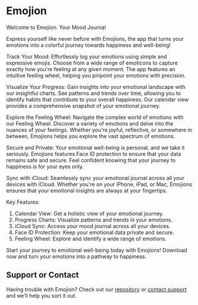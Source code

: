 # Emojion

Welcome to Emojion: Your Mood Journal

Express yourself like never before with Emojions, the app that turns your emotions into a colorful journey towards happiness and well-being!

Track Your Mood:
Effortlessly log your emotions using simple and expressive emojis. Choose from a wide range of emoticons to capture exactly how you're feeling at any given moment. The app features an intuitive feeling wheel, helping you pinpoint your emotions with precision.

Visualize Your Progress:
Gain insights into your emotional landscape with our insightful charts. See patterns and trends over time, allowing you to identify habits that contribute to your overall happiness. Our calendar view provides a comprehensive snapshot of your emotional journey.

Explore the Feeling Wheel:
Navigate the complex world of emotions with our Feeling Wheel. Discover a variety of emotions and delve into the nuances of your feelings. Whether you're joyful, reflective, or somewhere in between, Emojions helps you explore the vast spectrum of emotions.

Secure and Private:
Your emotional well-being is personal, and we take it seriously. Emojions features Face ID protection to ensure that your data remains safe and secure. Feel confident knowing that your journey to happiness is for your eyes only.

Sync with iCloud:
Seamlessly sync your emotional journal across all your devices with iCloud. Whether you're on your iPhone, iPad, or Mac, Emojions ensures that your emotional insights are always at your fingertips.

Key Features:

1. Calendar View: Get a holistic view of your emotional journey.
2. Progress Charts: Visualize patterns and trends in your emotions.
3. iCloud Sync: Access your mood journal across all your devices.
4. Face ID Protection: Keep your emotional data private and secure.
5. Feeling Wheel: Explore and identify a wide range of emotions.

Start your journey to emotional well-being today with Emojions! Download now and turn your emotions into a pathway to happiness.

## Support or Contact

Having trouble with Emojion? Check out our [repository](https://github.com/Plus1XP/Emojion/) or [contact support](mailto:evlbrains@protonmail.ch) and we’ll help you sort it out.
